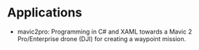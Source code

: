 # Applications

* mavic2pro: Programming in C# and XAML towards a Mavic 2 Pro/Enterprise drone (DJI) for creating a waypoint mission.